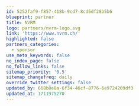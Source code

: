 ```yaml
---
id: 5252faf9-f857-418b-9cd7-8cd5df28b5b6
blueprint: partner
title: NVRM
logo: partners/nvrm-logo.svg
link: 'https://www.nvrm.ch/'
highlighted: false
partners_categories:
  - sponsor
use_meta_keywords: false
no_index_page: false
no_follow_links: false
sitemap_priority: '0.5'
sitemap_changefreq: daily
override_twitter_settings: false
updated_by: 668b8e8a-6f34-46cf-8776-6e9724209df3
updated_at: 1711975270
---
```


